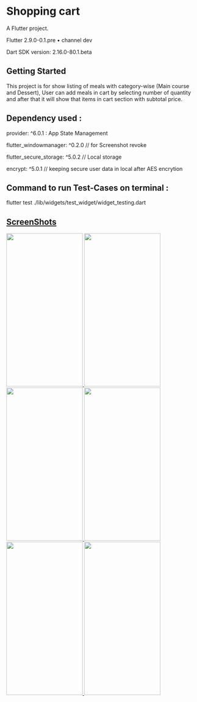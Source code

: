# Shopping cart

A Flutter project.

Flutter 2.9.0-0.1.pre • channel dev

Dart SDK version: 2.16.0-80.1.beta 

## Getting Started

This project is for show listing of meals with category-wise (Main course and Dessert),
User can add meals in cart by selecting number of quantity and after that it will show that items in cart section with subtotal price.

## Dependency used :
  provider: ^6.0.1 : App State Management

  flutter_windowmanager: ^0.2.0 // for Screenshot revoke

  flutter_secure_storage: ^5.0.2 // Local storage

  encrypt: ^5.0.1  // keeping secure user data in local after AES encrytion

## Command to run Test-Cases on terminal :
  flutter test ./lib/widgets/test_widget/widget_testing.dart
  
  <a href="tabcorp://?adb_validation_sessionid=b8d14eb1-1545-4b17-a13a-44a48a7f4661/" target="link">


## ScreenShots

<img src="https://user-images.githubusercontent.com/33648294/149723182-9f10523a-9405-4c86-a265-36ce7995a364.png](https://user-images.githubusercontent.com/33648294/187916537-19aa8639-9797-4ec9-960d-f9c2476c46be.png" width="200" height="400" />                                                
<img src="https://user-images.githubusercontent.com/33648294/149723182-9f10523a-9405-4c86-a265-36ce7995a364.png](https://user-images.githubusercontent.com/33648294/187916561-5e1c7564-900a-4d44-aae9-aade85949056.png" width="200" height="400" />

<img src="https://user-images.githubusercontent.com/33648294/149723182-9f10523a-9405-4c86-a265-36ce7995a364.png" width="200" height="400" />                                                
<img src="https://user-images.githubusercontent.com/33648294/149723188-b1312c93-afce-4fa3-8bea-06cac429600b.png" width="200" height="400" />

<img src="https://user-images.githubusercontent.com/33648294/149723197-94709437-9682-43e7-8e7c-bedf5aea6597.png" width="200" height="400" />                                                
<img src="https://user-images.githubusercontent.com/33648294/149723203-bd574632-9ab7-49d0-ab5a-6a72c7ec0be7.png" width="200" height="400" />







